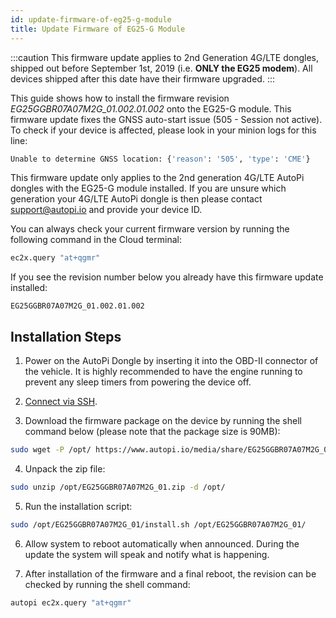 ```yaml
---
id: update-firmware-of-eg25-g-module
title: Update Firmware of EG25-G Module
---
```


:::caution
This firmware update applies to 2nd Generation 4G/LTE dongles, shipped out before September 1st,
2019 (i.e. **ONLY the EG25 modem**). All devices shipped after this date have their firmware
upgraded.
:::

This guide shows how to install the firmware revision *EG25GGBR07A07M2G_01.002.01.002* onto the
EG25-G module. This firmware update fixes the GNSS auto-start issue (505 - Session not active). To
check if your device is affected, please look in your minion logs for this line:

```bash
Unable to determine GNSS location: {'reason': '505', 'type': 'CME'}
```

This firmware update only applies to the 2nd generation 4G/LTE AutoPi dongles with the EG25-G
module installed. If you are unsure which generation your 4G/LTE AutoPi dongle is then please
contact [support@autopi.io](http://mailto:support@autopi.io) and provide your device ID.

You can always check your current firmware version by running the following command in the Cloud
terminal:

```bash
ec2x.query "at+qgmr"
```

If you see the revision number below you already have this firmware update installed:

```
EG25GGBR07A07M2G_01.002.01.002
```

## Installation Steps

1. Power on the AutoPi Dongle by inserting it into the OBD-II connector of the vehicle. It is
  highly recommended to have the engine running to prevent any sleep timers from powering the
  device off.

2. [Connect via SSH](/getting_started/developer_guides/how_to_ssh_to_your_device.mdx).

3. Download the firmware package on the device by running the shell command below (please note that
  the package size is 90MB):

  ``` bash
  sudo wget -P /opt/ https://www.autopi.io/media/share/EG25GGBR07A07M2G_01.zip
  ```

4. Unpack the zip file:
  ```bash
  sudo unzip /opt/EG25GGBR07A07M2G_01.zip -d /opt/
  ```

5. Run the installation script:
  ```bash
  sudo /opt/EG25GGBR07A07M2G_01/install.sh /opt/EG25GGBR07A07M2G_01/
  ```

6. Allow system to reboot automatically when announced. During the update the system will speak and
  notify what is happening. 

7. After installation of the firmware and a final reboot, the revision can be checked by running
  the shell command:
  ```bash
  autopi ec2x.query "at+qgmr"
  ```

